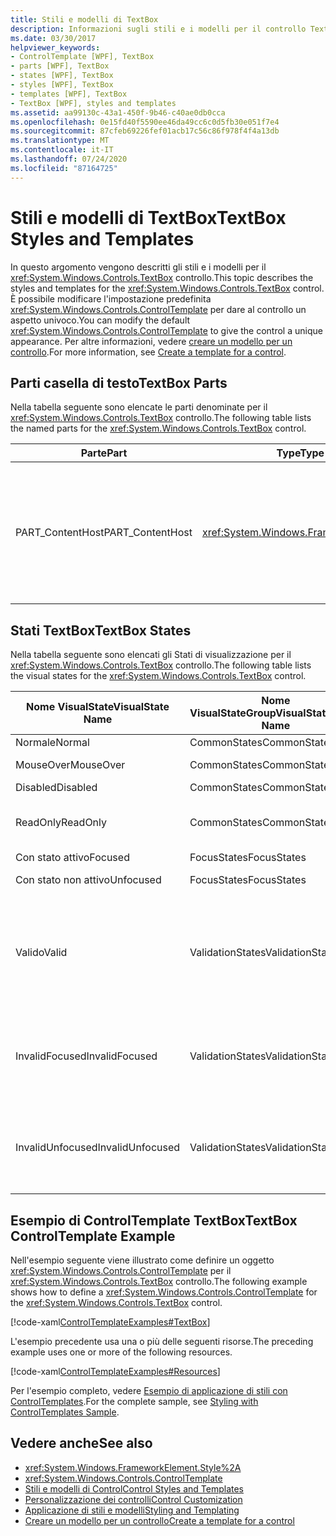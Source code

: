 ```yaml
---
title: Stili e modelli di TextBox
description: Informazioni sugli stili e i modelli per il controllo TextBox Windows Presentation Foundation. Modificare il ControlTemplate per dare al controllo un aspetto univoco.
ms.date: 03/30/2017
helpviewer_keywords:
- ControlTemplate [WPF], TextBox
- parts [WPF], TextBox
- states [WPF], TextBox
- styles [WPF], TextBox
- templates [WPF], TextBox
- TextBox [WPF], styles and templates
ms.assetid: aa99130c-43a1-450f-9b46-c40ae0db0cca
ms.openlocfilehash: 0e15fd40f5590ee46da49cc6c0d5fb30e051f7e4
ms.sourcegitcommit: 87cfeb69226fef01acb17c56c86f978f4f4a13db
ms.translationtype: MT
ms.contentlocale: it-IT
ms.lasthandoff: 07/24/2020
ms.locfileid: "87164725"
---
```

# <a name="textbox-styles-and-templates"></a><span data-ttu-id="ae56d-104">Stili e modelli di TextBox</span><span class="sxs-lookup"><span data-stu-id="ae56d-104">TextBox Styles and Templates</span></span>
<span data-ttu-id="ae56d-105">In questo argomento vengono descritti gli stili e i modelli per il <xref:System.Windows.Controls.TextBox> controllo.</span><span class="sxs-lookup"><span data-stu-id="ae56d-105">This topic describes the styles and templates for the <xref:System.Windows.Controls.TextBox> control.</span></span> <span data-ttu-id="ae56d-106">È possibile modificare l'impostazione predefinita <xref:System.Windows.Controls.ControlTemplate> per dare al controllo un aspetto univoco.</span><span class="sxs-lookup"><span data-stu-id="ae56d-106">You can modify the default <xref:System.Windows.Controls.ControlTemplate> to give the control a unique appearance.</span></span> <span data-ttu-id="ae56d-107">Per altre informazioni, vedere [creare un modello per un controllo](../../../desktop-wpf/themes/how-to-create-apply-template.md).</span><span class="sxs-lookup"><span data-stu-id="ae56d-107">For more information, see [Create a template for a control](../../../desktop-wpf/themes/how-to-create-apply-template.md).</span></span>  
  
## <a name="textbox-parts"></a><span data-ttu-id="ae56d-108">Parti casella di testo</span><span class="sxs-lookup"><span data-stu-id="ae56d-108">TextBox Parts</span></span>  
 <span data-ttu-id="ae56d-109">Nella tabella seguente sono elencate le parti denominate per il <xref:System.Windows.Controls.TextBox> controllo.</span><span class="sxs-lookup"><span data-stu-id="ae56d-109">The following table lists the named parts for the <xref:System.Windows.Controls.TextBox> control.</span></span>  
  
|<span data-ttu-id="ae56d-110">Parte</span><span class="sxs-lookup"><span data-stu-id="ae56d-110">Part</span></span>|<span data-ttu-id="ae56d-111">Type</span><span class="sxs-lookup"><span data-stu-id="ae56d-111">Type</span></span>|<span data-ttu-id="ae56d-112">Descrizione</span><span class="sxs-lookup"><span data-stu-id="ae56d-112">Description</span></span>|  
|-|-|-|  
|<span data-ttu-id="ae56d-113">PART_ContentHost</span><span class="sxs-lookup"><span data-stu-id="ae56d-113">PART_ContentHost</span></span>|<xref:System.Windows.FrameworkElement>|<span data-ttu-id="ae56d-114">Elemento visivo che può contenere un oggetto <xref:System.Windows.FrameworkElement> .</span><span class="sxs-lookup"><span data-stu-id="ae56d-114">A visual element that can contain a <xref:System.Windows.FrameworkElement>.</span></span> <span data-ttu-id="ae56d-115">Il testo di <xref:System.Windows.Controls.TextBox> viene visualizzato in questo elemento.</span><span class="sxs-lookup"><span data-stu-id="ae56d-115">The text of the <xref:System.Windows.Controls.TextBox> is displayed in this element.</span></span>|  
  
## <a name="textbox-states"></a><span data-ttu-id="ae56d-116">Stati TextBox</span><span class="sxs-lookup"><span data-stu-id="ae56d-116">TextBox States</span></span>  
 <span data-ttu-id="ae56d-117">Nella tabella seguente sono elencati gli Stati di visualizzazione per il <xref:System.Windows.Controls.TextBox> controllo.</span><span class="sxs-lookup"><span data-stu-id="ae56d-117">The following table lists the visual states for the <xref:System.Windows.Controls.TextBox> control.</span></span>  
  
|<span data-ttu-id="ae56d-118">Nome VisualState</span><span class="sxs-lookup"><span data-stu-id="ae56d-118">VisualState Name</span></span>|<span data-ttu-id="ae56d-119">Nome VisualStateGroup</span><span class="sxs-lookup"><span data-stu-id="ae56d-119">VisualStateGroup Name</span></span>|<span data-ttu-id="ae56d-120">Descrizione</span><span class="sxs-lookup"><span data-stu-id="ae56d-120">Description</span></span>|  
|----------------------|---------------------------|-----------------|  
|<span data-ttu-id="ae56d-121">Normale</span><span class="sxs-lookup"><span data-stu-id="ae56d-121">Normal</span></span>|<span data-ttu-id="ae56d-122">CommonStates</span><span class="sxs-lookup"><span data-stu-id="ae56d-122">CommonStates</span></span>|<span data-ttu-id="ae56d-123">Lo stato predefinito.</span><span class="sxs-lookup"><span data-stu-id="ae56d-123">The default state.</span></span>|  
|<span data-ttu-id="ae56d-124">MouseOver</span><span class="sxs-lookup"><span data-stu-id="ae56d-124">MouseOver</span></span>|<span data-ttu-id="ae56d-125">CommonStates</span><span class="sxs-lookup"><span data-stu-id="ae56d-125">CommonStates</span></span>|<span data-ttu-id="ae56d-126">Il puntatore del mouse è posizionato sul controllo.</span><span class="sxs-lookup"><span data-stu-id="ae56d-126">The mouse pointer is positioned over the control.</span></span>|  
|<span data-ttu-id="ae56d-127">Disabled</span><span class="sxs-lookup"><span data-stu-id="ae56d-127">Disabled</span></span>|<span data-ttu-id="ae56d-128">CommonStates</span><span class="sxs-lookup"><span data-stu-id="ae56d-128">CommonStates</span></span>|<span data-ttu-id="ae56d-129">Il controllo è disabilitato.</span><span class="sxs-lookup"><span data-stu-id="ae56d-129">The control is disabled.</span></span>|  
|<span data-ttu-id="ae56d-130">ReadOnly</span><span class="sxs-lookup"><span data-stu-id="ae56d-130">ReadOnly</span></span>|<span data-ttu-id="ae56d-131">CommonStates</span><span class="sxs-lookup"><span data-stu-id="ae56d-131">CommonStates</span></span>|<span data-ttu-id="ae56d-132">L'utente non può modificare il testo in <xref:System.Windows.Controls.TextBox> .</span><span class="sxs-lookup"><span data-stu-id="ae56d-132">The user cannot change the text in the <xref:System.Windows.Controls.TextBox>.</span></span>|  
|<span data-ttu-id="ae56d-133">Con stato attivo</span><span class="sxs-lookup"><span data-stu-id="ae56d-133">Focused</span></span>|<span data-ttu-id="ae56d-134">FocusStates</span><span class="sxs-lookup"><span data-stu-id="ae56d-134">FocusStates</span></span>|<span data-ttu-id="ae56d-135">Il controllo ha lo stato attivo.</span><span class="sxs-lookup"><span data-stu-id="ae56d-135">The control has focus.</span></span>|  
|<span data-ttu-id="ae56d-136">Con stato non attivo</span><span class="sxs-lookup"><span data-stu-id="ae56d-136">Unfocused</span></span>|<span data-ttu-id="ae56d-137">FocusStates</span><span class="sxs-lookup"><span data-stu-id="ae56d-137">FocusStates</span></span>|<span data-ttu-id="ae56d-138">Il controllo non ha lo stato attivo.</span><span class="sxs-lookup"><span data-stu-id="ae56d-138">The control does not have focus.</span></span>|  
|<span data-ttu-id="ae56d-139">Valido</span><span class="sxs-lookup"><span data-stu-id="ae56d-139">Valid</span></span>|<span data-ttu-id="ae56d-140">ValidationStates</span><span class="sxs-lookup"><span data-stu-id="ae56d-140">ValidationStates</span></span>|<span data-ttu-id="ae56d-141">Il controllo Usa la <xref:System.Windows.Controls.Validation> classe e la <xref:System.Windows.Controls.Validation.HasError%2A?displayProperty=nameWithType> proprietà associata è `false` .</span><span class="sxs-lookup"><span data-stu-id="ae56d-141">The control uses the <xref:System.Windows.Controls.Validation> class and the <xref:System.Windows.Controls.Validation.HasError%2A?displayProperty=nameWithType> attached property is `false`.</span></span>|  
|<span data-ttu-id="ae56d-142">InvalidFocused</span><span class="sxs-lookup"><span data-stu-id="ae56d-142">InvalidFocused</span></span>|<span data-ttu-id="ae56d-143">ValidationStates</span><span class="sxs-lookup"><span data-stu-id="ae56d-143">ValidationStates</span></span>|<span data-ttu-id="ae56d-144">Il <xref:System.Windows.Controls.Validation.HasError%2A?displayProperty=nameWithType> controllo ha lo stato attivo per la proprietà associata `true` .</span><span class="sxs-lookup"><span data-stu-id="ae56d-144">The <xref:System.Windows.Controls.Validation.HasError%2A?displayProperty=nameWithType> attached property is `true` has the control has focus.</span></span>|  
|<span data-ttu-id="ae56d-145">InvalidUnfocused</span><span class="sxs-lookup"><span data-stu-id="ae56d-145">InvalidUnfocused</span></span>|<span data-ttu-id="ae56d-146">ValidationStates</span><span class="sxs-lookup"><span data-stu-id="ae56d-146">ValidationStates</span></span>|<span data-ttu-id="ae56d-147">Il controllo non ha lo <xref:System.Windows.Controls.Validation.HasError%2A?displayProperty=nameWithType> stato attivo per la proprietà associata `true` .</span><span class="sxs-lookup"><span data-stu-id="ae56d-147">The <xref:System.Windows.Controls.Validation.HasError%2A?displayProperty=nameWithType> attached property is `true` has the control does not have focus.</span></span>|  
  
## <a name="textbox-controltemplate-example"></a><span data-ttu-id="ae56d-148">Esempio di ControlTemplate TextBox</span><span class="sxs-lookup"><span data-stu-id="ae56d-148">TextBox ControlTemplate Example</span></span>  
 <span data-ttu-id="ae56d-149">Nell'esempio seguente viene illustrato come definire un oggetto <xref:System.Windows.Controls.ControlTemplate> per il <xref:System.Windows.Controls.TextBox> controllo.</span><span class="sxs-lookup"><span data-stu-id="ae56d-149">The following example shows how to define a <xref:System.Windows.Controls.ControlTemplate> for the <xref:System.Windows.Controls.TextBox> control.</span></span>  
  
 [!code-xaml[ControlTemplateExamples#TextBox](~/samples/snippets/csharp/VS_Snippets_Wpf/ControlTemplateExamples/CS/resources/textbox.xaml#textbox)]  
  
 <span data-ttu-id="ae56d-150">L'esempio precedente usa una o più delle seguenti risorse.</span><span class="sxs-lookup"><span data-stu-id="ae56d-150">The preceding example uses one or more of the following resources.</span></span>  
  
 [!code-xaml[ControlTemplateExamples#Resources](~/samples/snippets/csharp/VS_Snippets_Wpf/ControlTemplateExamples/CS/resources/shared.xaml#resources)]  
  
 <span data-ttu-id="ae56d-151">Per l'esempio completo, vedere [Esempio di applicazione di stili con ControlTemplates](https://github.com/Microsoft/WPF-Samples/tree/master/Styles%20&%20Templates/IntroToStylingAndTemplating).</span><span class="sxs-lookup"><span data-stu-id="ae56d-151">For the complete sample, see [Styling with ControlTemplates Sample](https://github.com/Microsoft/WPF-Samples/tree/master/Styles%20&%20Templates/IntroToStylingAndTemplating).</span></span>  
  
## <a name="see-also"></a><span data-ttu-id="ae56d-152">Vedere anche</span><span class="sxs-lookup"><span data-stu-id="ae56d-152">See also</span></span>

- <xref:System.Windows.FrameworkElement.Style%2A>
- <xref:System.Windows.Controls.ControlTemplate>
- [<span data-ttu-id="ae56d-153">Stili e modelli di Control</span><span class="sxs-lookup"><span data-stu-id="ae56d-153">Control Styles and Templates</span></span>](control-styles-and-templates.md)
- [<span data-ttu-id="ae56d-154">Personalizzazione dei controlli</span><span class="sxs-lookup"><span data-stu-id="ae56d-154">Control Customization</span></span>](control-customization.md)
- [<span data-ttu-id="ae56d-155">Applicazione di stili e modelli</span><span class="sxs-lookup"><span data-stu-id="ae56d-155">Styling and Templating</span></span>](../../../desktop-wpf/fundamentals/styles-templates-overview.md)
- [<span data-ttu-id="ae56d-156">Creare un modello per un controllo</span><span class="sxs-lookup"><span data-stu-id="ae56d-156">Create a template for a control</span></span>](../../../desktop-wpf/themes/how-to-create-apply-template.md)
